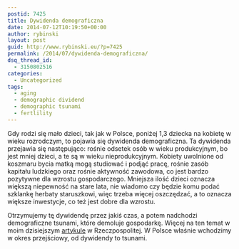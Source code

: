 ```yaml
---
postid: 7425
title: Dywidenda demograficzna
date: 2014-07-12T10:19:50+00:00
author: rybinski
layout: post
guid: http://www.rybinski.eu/?p=7425
permalink: /2014/07/dywidenda-demograficzna/
dsq_thread_id:
  - 3150802516
categories:
  - Uncategorized
tags:
  - aging
  - demographic dividend
  - demographic tsunami
  - fertlility
---
```

Gdy rodzi się mało dzieci, tak jak w Polsce, poniżej 1,3 dziecka na kobietę w wieku rozrodczym, to pojawia się dywidenda demograficzna. Ta dywidenda przejawia się następująco: rośnie odsetek osób w wieku produkcyjnym, bo jest mniej dzieci, a te są w wieku nieprodukcyjnym. Kobiety uwolnione od koszmaru bycia matką mogą studiować i podjąć pracę, rośnie zasób kapitału ludzkiego oraz rośnie aktywność zawodowa, co jest bardzo pozytywne dla wzrostu gospodarczego. Mniejsza ilość dzieci oznacza większą niepewność na stare lata, nie wiadomo czy będzie komu podać szklankę herbaty staruszkowi, więc trzeba więcej oszczędzać, a to oznacza większe inwestycje, co też jest dobre dla wzrostu.

Otrzymujemy tę dywidendę przez jakiś czas, a potem nadchodzi demograficzne tsunami, które demoluje gospodarkę. Więcej na ten temat w moim dzisiejszym [artykule](http://www.ekonomia.rp.pl/artykul/705506,1125174-Dywidenda-demograficzna.html) w Rzeczpospolitej. W Polsce właśnie wchodzimy w okres przejściowy, od dywidendy to tsunami.
